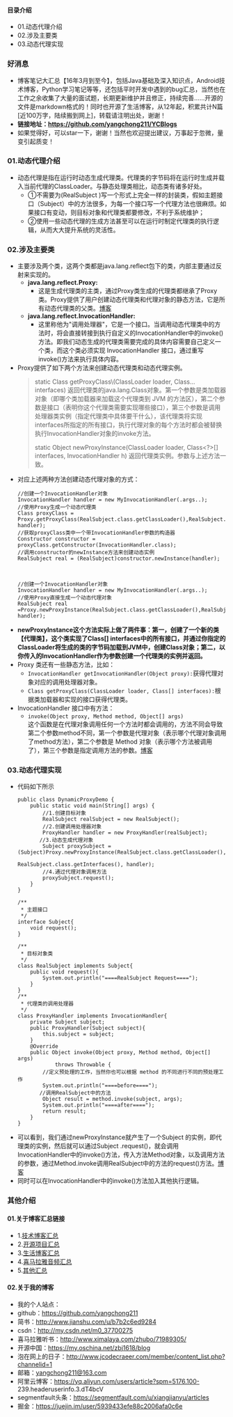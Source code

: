 #### 目录介绍
- 01.动态代理介绍
- 02.涉及主要类
- 03.动态代理实现



### 好消息
- 博客笔记大汇总【16年3月到至今】，包括Java基础及深入知识点，Android技术博客，Python学习笔记等等，还包括平时开发中遇到的bug汇总，当然也在工作之余收集了大量的面试题，长期更新维护并且修正，持续完善……开源的文件是markdown格式的！同时也开源了生活博客，从12年起，积累共计N篇[近100万字，陆续搬到网上]，转载请注明出处，谢谢！
- **链接地址：https://github.com/yangchong211/YCBlogs**
- 如果觉得好，可以star一下，谢谢！当然也欢迎提出建议，万事起于忽微，量变引起质变！




### 01.动态代理介绍
- 动态代理是指在运行时动态生成代理类。代理类的字节码将在运行时生成并载入当前代理的ClassLoader。与静态处理类相比，动态类有诸多好处。
    - ①不需要为\(RealSubject \)写一个形式上完全一样的封装类，假如主题接口（Subject）中的方法很多，为每一个接口写一个代理方法也很麻烦。如果接口有变动，则目标对象和代理类都要修改，不利于系统维护；
    - ②使用一些动态代理的生成方法甚至可以在运行时制定代理类的执行逻辑，从而大大提升系统的灵活性。




### 02.涉及主要类
- 主要涉及两个类，这两个类都是java.lang.reflect包下的类，内部主要通过反射来实现的。
    - **java.lang.reflect.Proxy:**
        - 这是生成代理类的主类，通过Proxy类生成的代理类都继承了Proxy类。Proxy提供了用户创建动态代理类和代理对象的静态方法，它是所有动态代理类的父类。[博客](https://github.com/yangchong211/YCBlogs)
    - **java.lang.reflect.InvocationHandler:**
        - 这里称他为"调用处理器"，它是一个接口。当调用动态代理类中的方法时，将会直接转接到执行自定义的InvocationHandler中的invoke\(\)方法。即我们动态生成的代理类需要完成的具体内容需要自己定义一个类，而这个类必须实现 InvocationHandler 接口，通过重写invoke\(\)方法来执行具体内容。
- Proxy提供了如下两个方法来创建动态代理类和动态代理实例。
    > static Class<?> getProxyClass\(ClassLoader loader, Class<?>... interfaces\) 返回代理类的java.lang.Class对象。第一个参数是类加载器对象（即哪个类加载器来加载这个代理类到 JVM 的方法区），第二个参数是接口（表明你这个代理类需要实现哪些接口），第三个参数是调用处理器类实例（指定代理类中具体要干什么），该代理类将实现interfaces所指定的所有接口，执行代理对象的每个方法时都会被替换执行InvocationHandler对象的invoke方法。
    >
    > static Object newProxyInstance\(ClassLoader loader, Class<?>\[\] interfaces, InvocationHandler h\) 返回代理类实例。参数与上述方法一致。
- 对应上述两种方法创建动态代理对象的方式：
    ```
    //创建一个InvocationHandler对象
    InvocationHandler handler = new MyInvocationHandler(.args..);
    //使用Proxy生成一个动态代理类
    Class proxyClass = Proxy.getProxyClass(RealSubject.class.getClassLoader(),RealSubject.class.getInterfaces(), handler);
    //获取proxyClass类中一个带InvocationHandler参数的构造器
    Constructor constructor = proxyClass.getConstructor(InvocationHandler.class);
    //调用constructor的newInstance方法来创建动态实例
    RealSubject real = (RealSubject)constructor.newInstance(handler);
    
    
    
    //创建一个InvocationHandler对象
    InvocationHandler handler = new MyInvocationHandler(.args..);
    //使用Proxy直接生成一个动态代理对象
    RealSubject real =Proxy.newProxyInstance(RealSubject.class.getClassLoader(),RealSubject.class.getInterfaces(), handler);
    ```
- **newProxyInstance这个方法实际上做了两件事：第一，创建了一个新的类【代理类】，这个类实现了Class\[\] interfaces中的所有接口，并通过你指定的ClassLoader将生成的类的字节码加载到JVM中，创建Class对象；第二，以你传入的InvocationHandler作为参数创建一个代理类的实例并返回。**
- Proxy 类还有一些静态方法，比如：
    - `InvocationHandler getInvocationHandler(Object proxy):`获得代理对象对应的调用处理器对象。
    - `Class getProxyClass(ClassLoader loader, Class[] interfaces):`根据类加载器和实现的接口获得代理类。
- InvocationHandler 接口中有方法：
    - `invoke(Object proxy, Method method, Object[] args)`  
这个函数是在代理对象调用任何一个方法时都会调用的，方法不同会导致第二个参数method不同，第一个参数是代理对象（表示哪个代理对象调用了method方法），第二个参数是 Method 对象（表示哪个方法被调用了），第三个参数是指定调用方法的参数。[博客](https://github.com/yangchong211/YCBlogs)




### 03.动态代理实现
- 代码如下所示
    ```
    public class DynamicProxyDemo {
        public static void main(String[] args) {
            //1.创建目标对象
            RealSubject realSubject = new RealSubject();    
            //2.创建调用处理器对象
            ProxyHandler handler = new ProxyHandler(realSubject);    
           //3.动态生成代理对象
            Subject proxySubject = (Subject)Proxy.newProxyInstance(RealSubject.class.getClassLoader(),
                                                            RealSubject.class.getInterfaces(), handler);   
            //4.通过代理对象调用方法   
            proxySubject.request();    
        }
    }
    
    /**
     * 主题接口
     */
    interface Subject{
        void request();
    }
    
    /**
     * 目标对象类
     */
    class RealSubject implements Subject{
        public void request(){
            System.out.println("====RealSubject Request====");
        }
    }
    /**
     * 代理类的调用处理器
     */
    class ProxyHandler implements InvocationHandler{
        private Subject subject;
        public ProxyHandler(Subject subject){
            this.subject = subject;
        }
        @Override
        public Object invoke(Object proxy, Method method, Object[] args)
                throws Throwable {
            //定义预处理的工作，当然你也可以根据 method 的不同进行不同的预处理工作
            System.out.println("====before====");
           //调用RealSubject中的方法
            Object result = method.invoke(subject, args);
            System.out.println("====after====");
            return result;
        }
    }
    ```
- 可以看到，我们通过newProxyInstance就产生了一个Subject 的实例，即代理类的实例，然后就可以通过Subject .request()，就会调用InvocationHandler中的invoke()方法，传入方法Method对象，以及调用方法的参数，通过Method.invoke调用RealSubject中的方法的request()方法。[博客](https://github.com/yangchong211/YCBlogs)
- 同时可以在InvocationHandler中的invoke()方法加入其他执行逻辑。



### 其他介绍
#### 01.关于博客汇总链接
- 1.[技术博客汇总](https://www.jianshu.com/p/614cb839182c)
- 2.[开源项目汇总](https://blog.csdn.net/m0_37700275/article/details/80863574)
- 3.[生活博客汇总](https://blog.csdn.net/m0_37700275/article/details/79832978)
- 4.[喜马拉雅音频汇总](https://www.jianshu.com/p/f665de16d1eb)
- 5.[其他汇总](https://www.jianshu.com/p/53017c3fc75d)



#### 02.关于我的博客
- 我的个人站点：
- github：https://github.com/yangchong211
- 简书：http://www.jianshu.com/u/b7b2c6ed9284
- csdn：http://my.csdn.net/m0_37700275
- 喜马拉雅听书：http://www.ximalaya.com/zhubo/71989305/
- 开源中国：https://my.oschina.net/zbj1618/blog
- 泡在网上的日子：http://www.jcodecraeer.com/member/content_list.php?channelid=1
- 邮箱：yangchong211@163.com
- 阿里云博客：https://yq.aliyun.com/users/article?spm=5176.100- 239.headeruserinfo.3.dT4bcV
- segmentfault头条：https://segmentfault.com/u/xiangjianyu/articles
- 掘金：https://juejin.im/user/5939433efe88c2006afa0c6e




